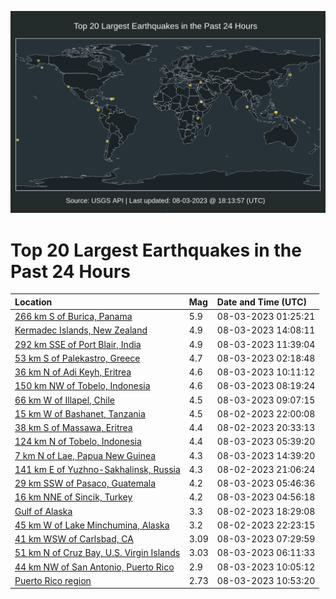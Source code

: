 ![Map](./map.png)

# Top 20 Largest Earthquakes in the Past 24 Hours

| Location | Mag | Date and Time (UTC) |
|:---|:---|:---|
| [266 km S of Burica, Panama](https://earthquake.usgs.gov/earthquakes/eventpage/us6000kxfl) | 5.9 | 08-03-2023 01:25:21 |
| [Kermadec Islands, New Zealand](https://earthquake.usgs.gov/earthquakes/eventpage/us6000kxjb) | 4.9 | 08-03-2023 14:08:11 |
| [292 km SSE of Port Blair, India](https://earthquake.usgs.gov/earthquakes/eventpage/us6000kxif) | 4.9 | 08-03-2023 11:39:04 |
| [53 km S of Palekastro, Greece](https://earthquake.usgs.gov/earthquakes/eventpage/us6000kxfq) | 4.7 | 08-03-2023 02:18:48 |
| [36 km N of Adi Keyh, Eritrea](https://earthquake.usgs.gov/earthquakes/eventpage/us6000kxhj) | 4.6 | 08-03-2023 10:11:12 |
| [150 km NW of Tobelo, Indonesia](https://earthquake.usgs.gov/earthquakes/eventpage/us6000kxi9) | 4.6 | 08-03-2023 08:19:24 |
| [66 km W of Illapel, Chile](https://earthquake.usgs.gov/earthquakes/eventpage/us6000kxh9) | 4.5 | 08-03-2023 09:07:15 |
| [15 km W of Bashanet, Tanzania](https://earthquake.usgs.gov/earthquakes/eventpage/us6000kxea) | 4.5 | 08-02-2023 22:00:08 |
| [38 km S of Massawa, Eritrea](https://earthquake.usgs.gov/earthquakes/eventpage/us6000kxe0) | 4.4 | 08-02-2023 20:33:13 |
| [124 km N of Tobelo, Indonesia](https://earthquake.usgs.gov/earthquakes/eventpage/us6000kxgh) | 4.4 | 08-03-2023 05:39:20 |
| [7 km N of Lae, Papua New Guinea](https://earthquake.usgs.gov/earthquakes/eventpage/us6000kxji) | 4.3 | 08-03-2023 14:39:20 |
| [141 km E of Yuzhno-Sakhalinsk, Russia](https://earthquake.usgs.gov/earthquakes/eventpage/us6000kxe5) | 4.3 | 08-02-2023 21:06:24 |
| [29 km SSW of Pasaco, Guatemala](https://earthquake.usgs.gov/earthquakes/eventpage/us6000kxgi) | 4.2 | 08-03-2023 05:46:36 |
| [16 km NNE of Sincik, Turkey](https://earthquake.usgs.gov/earthquakes/eventpage/us6000kxg6) | 4.2 | 08-03-2023 04:56:18 |
| [Gulf of Alaska](https://earthquake.usgs.gov/earthquakes/eventpage/ak0239u7war1) | 3.3 | 08-02-2023 18:29:08 |
| [45 km W of Lake Minchumina, Alaska](https://earthquake.usgs.gov/earthquakes/eventpage/ak0239ua8rns) | 3.2 | 08-02-2023 22:23:15 |
| [41 km WSW of Carlsbad, CA](https://earthquake.usgs.gov/earthquakes/eventpage/ci39628458) | 3.09 | 08-03-2023 07:29:59 |
| [51 km N of Cruz Bay, U.S. Virgin Islands](https://earthquake.usgs.gov/earthquakes/eventpage/pr71420298) | 3.03 | 08-03-2023 06:11:33 |
| [44 km NW of San Antonio, Puerto Rico](https://earthquake.usgs.gov/earthquakes/eventpage/pr71420343) | 2.9 | 08-03-2023 10:05:12 |
| [Puerto Rico region](https://earthquake.usgs.gov/earthquakes/eventpage/pr71420348) | 2.73 | 08-03-2023 10:53:20 |
